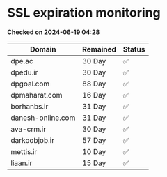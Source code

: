 # SSL expiration monitoring

**Checked on 2024-06-19 04:28**

| Domain | Remained | Status       |
|--------|----------|--------------|
| dpe.ac     | 30 Day   | ✅ |
| dpedu.ir     | 30 Day   | ✅ |
| dpgoal.com     | 88 Day   | ✅ |
| dpmaharat.com     | 16 Day   | ✅ |
| borhanbs.ir     | 31 Day   | ✅ |
| danesh-online.com     | 31 Day   | ✅ |
| ava-crm.ir     | 30 Day   | ✅ |
| darkoobjob.ir     | 57 Day   | ✅ |
| mettis.ir     | 10 Day   | ✅ |
| liaan.ir     | 15 Day   | ✅ |
